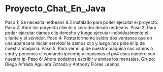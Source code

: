 # Proyecto_Chat_En_Java
Paso 1: Se necesita netbeans 8.2 instalado para poder ejecutar el proyecto.
Paso 2: Abrir los poryecto cliente y servidor desde netbeans.
Paso 3: Para poder ejecutar damos clip derecho y luego ejecutar individualmente el cliente y el servidor.
Paso 4: Posteriormente saldra dos ventanas que en una aparecera iniciar servidor le damos clip y luego nos pide el ip de nuestra maquina.
Paso 5: Para ver el ip de nuestra maquina nos vamos a cmd y ponemos el comando ipconfig y copiamos el pv4 esos numero son nuestra ip.
Paso 6: Ahora podemos escribir y envias los mensajes.
Grupo: Diego Alfredo Aguilera Estrada y Anthony Flores Leaños.
